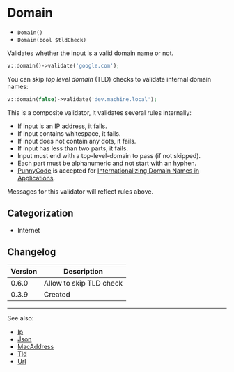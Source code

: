 # Domain

- `Domain()`
- `Domain(bool $tldCheck)`

Validates whether the input is a valid domain name or not.

```php
v::domain()->validate('google.com');
```

You can skip *top level domain* (TLD) checks to validate internal
domain names:

```php
v::domain(false)->validate('dev.machine.local');
```

This is a composite validator, it validates several rules
internally:

- If input is an IP address, it fails.
- If input contains whitespace, it fails.
- If input does not contain any dots, it fails.
- If input has less than two parts, it fails.
- Input must end with a top-level-domain to pass (if not skipped).
- Each part must be alphanumeric and not start with an hyphen.
- [PunnyCode][] is accepted for [Internationalizing Domain Names in Applications][IDNA].

Messages for this validator will reflect rules above.

## Categorization

- Internet

## Changelog

Version | Description
--------|-------------
  0.6.0 | Allow to skip TLD check
  0.3.9 | Created

***
See also:

- [Ip](Ip.md)
- [Json](Json.md)
- [MacAddress](MacAddress.md)
- [Tld](Tld.md)
- [Url](Url.md)

[PunnyCode]: http://en.wikipedia.org/wiki/Punycode "Wikipedia: Punnycode"
[IDNA]: http://en.wikipedia.org/wiki/Internationalized_domain_name#Internationalizing_Domain_Names_in_Applications "Wikipedia: Internationalized domain name"
